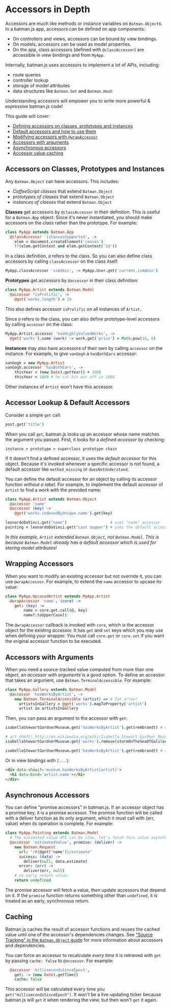 # Accessors in Depth

Accessors are much like methods or instance variables on `Batman.Object`s. In a batman.js app, accessors can be defined on app components:

- On controllers and views, accessors can be bound by view bindings.
- On models, accessors can be used as model properties.
- On the app, class accessors (defined with `@classAccessor`) are accessible in view bindings and from `MyApp`.

Internally, batman.js uses accessors to implement a lot of APIs, including:

- route queries
- controller lookup
- storage of model attributes 
- data structures like `Batman.Set` and `Batman.Hash`

Understanding accessors will empower you to write more powerful & expressive batman.js code!

This guide will cover:

- [Defining accessors on classes, prototypes and instances](#accessors-on-classes-prototypes-and-instances)
- [Default accessors and how to use them](#accessor-lookup-default-accessors)
- [Modifying accessors with `@wrapAccessor`](#wrapping-accessors)
- [Accessors with arguments](#accessors-with-arguments)
- [Asynchronous accessors](#asynchronous-accessors)
- [Accessor value caching](#caching)

## Accessors on Classes, Prototypes and Instances 

Any `Batman.Object` can have accessors. This includes: 

- _CoffeeScript classes_ that extend `Batman.Object`
- _prototypes of classes_ that extend `Batman.Object`
- _instances of classes_ that extend `Batman.Object`

__Classes__ get accessors by `@classAccessor` in their definition. This is useful for a `Batman.App` object. Since it's never instantiated, you should make accessors on the _class_ rather than the prototype. For example: 

```coffeescript
class MyApp extends Batman.App 
  @classAccessor 'isCanvasSupported', ->
    elem = document.createElement('canvas')
    !!(elem.getContext and elem.getContext('2d'))
```

In a class definition, `@` refers to the class. So you can also define class accessors by calling `classAccessor` on the class itself:

```coffeescript
MyApp.classAccessor 'isAdmin', -> MyApp.User.get('current.isAdmin')
```

__Prototypes__ get accessors by `@accessor` in their class definition:

```coffeescript 
class MyApp.Artist extends Batman.Model 
  @accessor "isProlific", ->
    @get('works.length') > 20
```

This also defines accessor `isProlific` on all instances of `Artist`.

Since `@` refers to the class, you can also define prototype-level accessors by calling `accessor` on the class:

```coffeescript
MyApp.Artist.accessor 'hasHighlyValuedWorks', ->
  @get('works').some (work) -> work.get('price') > Math.pow(10, 6)
```

__Instances__ may also have accessors of their own by calling `accessor` on the instance. For example, to give `vanGogh` a `hasBothEars` accessor:

```coffeescript
vanGogh = new MyApp.Artist
vanGogh.accessor 'hasBothEars', -> 
    thisYear = (new Date).getYear() + 1900
    thisYear < 1889 # he cut his ear off in 1888
```

Other instances of `Artist` won't have this accessor.


## Accessor Lookup & Default Accessors

Consider a simple `get` call: 

```coffeescript
post.get('title')
```

When you call `get`, batman.js looks up an accessor whose name matches the argument you passed.  First, it looks for a _defined accessor_ by checking:

```
instance > prototype > superclass prototype chain
```

If it doesn't find a defined accessor, it uses the _default accessor_ for this object. Because it's invoked whenever a specific accessor is not found, a default accessor like `method_missing` or `doesNotUnderstand`.

You can define the default accessor for an object by calling its accessor function _without a label_. For example, to implement the default accessor of `Artist` to find a work with the provided name:

```coffeescript 
class MyApp.Artist extends Batman.Object
  @accessor 'name'
  @accessor (key) ->
    @get('works.indexedByUnique.name').get(key)
```

```coffeescript 
leonardoDaVinci.get("name")                   # uses "name" accessor
painting = leonardoDaVinci.get("Last Supper") # uses the default accessor
```

_In this example, `Artist` extended `Batman.Object`, not `Batman.Model`. This is because `Batman.Model` already has a default accessor which is used for storing model attributes!_

## Wrapping Accessors 

When you want to modify an existing accessor but not override it, you can use `@wrapAccessor`. For example, to extend the `name` accessor to upcase its value:

```coffeescript 
class MyApp.UpcasedArtist extends MyApp.Artist
  @wrapAccessor 'name', (core) ->
    get: (key) ->
        name = core.get.call(@, key)
        name?.toUpperCase()
```

The `@wrapAccessor` callback is invoked with `core`, which is the accessor object for the existing accessor. It has `get` and `set` keys which you may use when defining your wrapper. You must call `core.get` or `core.set` if you want the original accessor function to be executed.

## Accessors with Arguments

When you need a source-tracked value computed from more than one object, an _accessor with arguments_ is a good option. To define an accessor that takes an argument, use `Batman.TerminalAccessible`. For example:

```coffeescript 
class MyApp.Gallery extends Batman.Model
  @accessor 'hasWorksByArtist', ->
    new Batman.TerminalAccessible (artist) => # fat arrow!
      artistsInGallery = @get('works').mapToProperty('artist')
      artist in artistsInGallery
``` 

Then, you can pass an argument to the accessor with `get`:

```coffeescript
isabellaStewartGardnerMuseum.get('hasWorksByArtist').get(rembrandt) # => true

# art theft! http://en.wikipedia.org/wiki/Isabella_Stewart_Gardner_Museum#Art_theft_of_1990
isabellaStewartGardnerMuseum.get('works').remove(stormOnTheSeaOfGalilee) 

isabellaStewartGardnerMuseum.get('hasWorksByArtist').get(rembrandt) # => false
```

Or in view bindings with `[...]`:

```html
<div data-showif='museum.hasWorksByArtist[artist]'>
  <h1 data-bind='artist.name'></h1>
</div>
```

## Asynchronous Accessors

You can define "promise accessors" in batman.js. If an accessor object has a promise key, it is a promise accessor. The promise function will be called with a deliver function as its only argument, which it must call with (err, value) when its operation is complete. For example:

```coffeescript
class MyApp.Painting extends Batman.Model
  # The estimated value API can be slow, let's fetch this value asynchronously
  @accessor 'estimatedValue', promise: (deliver) ->
    new Batman.Request
      url: "/#{@get('name')}/estimate"
      success: (data) ->
        deliver(null, data.estimate)
      error: (err) ->
        deliver(err, null)
    # no early return value:
    return undefined
```

The promise accessor will fetch a value, then update accessors that depend on it. If the `promise` function returns something other than `undefined`, it is treated as an early, synchronous return.

## Caching 

Batman.js caches the result of accessor functions and reuses the cached value until one of the accessor's dependencies changes. See ["Source Tracking" in the `Batman.Object` guide](/docs/batman_object.html#source-tracking) for more information about accessors and dependencies. 

You can force an accessor to recalculate _every time_ it is retrieved with `get` by passing `cache: false` to `@accessor`. For example:

```coffeescript 
  @accessor 'millisecondsSinceEpoch', 
    get: -> (new Date).getTime()
    cache: false
```

This accessor will be calculated every time you `get("millisecondsSinceEpoch")`. It _won't_ be a live-updating ticker because batman.js will `get` it when rendering the view, but then won't `get` it again.


